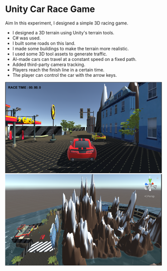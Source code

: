 # Unity Car Race Game

Aim
In this experiment, I designed a simple 3D racing game.

- I designed a 3D terrain using Unity's terrain tools.
- C# was used.
- I built some roads on this land.
- I made some buildings to make the terrain more realistic.
- I used some 3D tool assets to generate traffic.
- AI-made cars can travel at a constant speed on a fixed path.
- Added third-party camera tracking.
- Players reach the finish line in a certain time.
- The player can control the car with the arrow keys.

<img src="https://github.com/BerkeErdm/Unity-Car-Race-Game/blob/main/Unity%20Car%20Race%20Game/Ba%C5%9Flang%C4%B1%C3%A7%20G%C3%B6r%C3%BCnt%C3%BCs%C3%BC.PNG" width="auto"> 

<img src="https://github.com/BerkeErdm/Unity-Car-Race-Game/blob/main/Unity%20Car%20Race%20Game/Ku%C5%9Fbak%C4%B1%C5%9F%C4%B1.PNG" width="auto"> 
